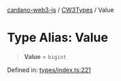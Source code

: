 [cardano-web3-js](../../../../index.md) / [CW3Types](../index.md) / Value

# Type Alias: Value

> **Value** = `bigint`

Defined in: [types/index.ts:221](https://github.com/xray-network/cardano-web3-js/blob/main/src/types/index.ts#L221)
